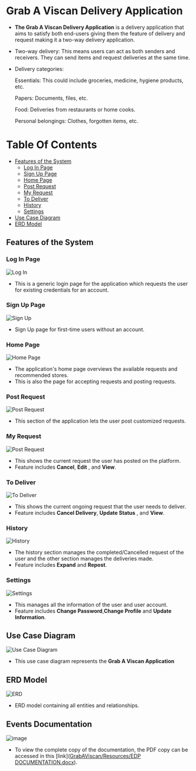 # Grab A Viscan Delivery Application

- **The Grab A Viscan Delivery Application** is a delivery application that aims to satisfy both end-users giving them the feature of delivery and request making it a two-way delivery application.

- Two-way delivery: This means users can act as both senders and receivers. They can send items and request deliveries at the same time.
  
- Delivery categories:
  
  Essentials: This could include groceries, medicine, hygiene products, etc.

  Papers: Documents, files, etc.

  Food: Deliveries from restaurants or home cooks.

  Personal belongings: Clothes, forgotten items, etc.



# Table Of Contents

  - [Features of the System](#features-of-the-system)
      - [Log In Page](#Log-in-page)
      - [Sign Up Page](#sign-up-page)
      - [Home Page](#home-page)
      - [Post Request](#post-request)
      - [My Request](#my-request)
      - [To Deliver](#to-deliver)
      - [History](#history)
      - [Settings](#settings)
  - [Use Case Diagram](#use-case-diagram)
  - [ERD Model](#erd-model)
  






## Features of the System


  ### Log In Page
  ![Log In](https://github.com/Francis-Mark-Baguion/GrabAViscan/assets/86809994/3d28ae14-cbcb-4607-aaff-02fa0e738d50)
  - This is a generic login page for the application which requests the user for existing credentials for an account.

  ### Sign Up Page
  ![Sign Up](https://github.com/Francis-Mark-Baguion/GrabAViscan/assets/86809994/2840e1fd-5b18-4805-8eb4-82a2b69609ba)
  - Sign Up page for first-time users without an account.

  ### Home Page
  ![Home Page](https://github.com/Francis-Mark-Baguion/GrabAViscan/assets/86809994/df2f3290-321c-46af-a997-0766edda4da8)
  - The application's home page overviews the available requests and recommended stores.
  - This is also the page for accepting requests and posting requests.


  ### Post Request
  ![Post Request](https://github.com/Francis-Mark-Baguion/GrabAViscan/assets/86809994/7d419d2c-c238-4c35-9d24-2a48cee30e93)
  - This section of the application lets the user post customized requests.


  ### My Request
  ![Post Request](https://github.com/Francis-Mark-Baguion/GrabAViscan/assets/86809994/7b62e1a2-3890-46ad-b32d-d88042fcfc44)
  - This shows the current request the user has posted on the platform.
  - Feature includes **Cancel**, **Edit** , and **View**.

  ### To Deliver
  ![To Deliver](https://github.com/Francis-Mark-Baguion/GrabAViscan/assets/86809994/07b517c7-0298-46ad-93af-7219dd680934)
  - This shows the current ongoing request that the user needs to deliver.
  - Feature includes **Cancel Delivery**, **Update Status** , and **View**.

  
  ### History
  ![History](https://github.com/Francis-Mark-Baguion/GrabAViscan/assets/86809994/fdf488e4-c9e8-499e-8664-fdbba11202c2)
  - The history section manages the completed/Cancelled request of the user and the other section manages the deliveries made.
  - Feature includes **Expand** and **Repost**.

  
  ### Settings
  ![Settings](https://github.com/Francis-Mark-Baguion/GrabAViscan/assets/86809994/d47a084e-c8fd-4e11-9504-e1c3f8cb30a4)
  - This manages all the information of the user and user account.
  - Feature includes **Change Password**,**Change Profile** and **Update Information**.



  ## Use Case Diagram
  ![Use Case Diagram](https://github.com/Francis-Mark-Baguion/GrabAViscan/assets/86809994/fcf3c280-d290-4d1b-ac7c-186c2affe4ed)
  - This use case diagram represents the **Grab A Viscan Application**


  ## ERD Model
  ![ERD](https://github.com/Francis-Mark-Baguion/GrabAViscan/assets/86809994/85f5b75d-9895-4897-91d8-245a9a717eb8)
  - ERD model containing all entities and relationships.


  ## Events Documentation
![image](https://github.com/Francis-Mark-Baguion/GrabAViscan/assets/86809994/bc6f3c92-7006-4eee-a11e-c17cc0ddf852)
- To view the complete copy of the documentation, the PDF copy can be accessed in this [link]([GrabAViscan/Resources/EDP DOCUMENTATION.docx](https://github.com/Francis-Mark-Baguion/GrabAViscan/blob/master/GrabAViscan/Resources/EDP%20DOCUMENTATION.docx)).
  
